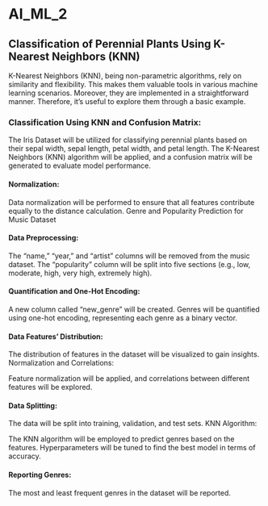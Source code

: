 # AI_ML_2

## Classification of Perennial Plants Using K-Nearest Neighbors (KNN)
K-Nearest Neighbors (KNN), being non-parametric algorithms, rely on similarity and flexibility. This makes them valuable tools in various machine learning scenarios. 
Moreover, they are implemented in a straightforward manner. Therefore, it’s useful to explore them through a basic example.


### Classification Using KNN and Confusion Matrix:

The Iris Dataset will be utilized for classifying perennial plants based on their sepal width, sepal length, petal width, and petal length.
The K-Nearest Neighbors (KNN) algorithm will be applied, and a confusion matrix will be generated to evaluate model performance.
#### Normalization:

Data normalization will be performed to ensure that all features contribute equally to the distance calculation.
Genre and Popularity Prediction for Music Dataset

#### Data Preprocessing:

The “name,” “year,” and “artist” columns will be removed from the music dataset.
The “popularity” column will be split into five sections (e.g., low, moderate, high, very high, extremely high).

#### Quantification and One-Hot Encoding:

A new column called “new_genre” will be created.
Genres will be quantified using one-hot encoding, representing each genre as a binary vector.

#### Data Features’ Distribution:

The distribution of features in the dataset will be visualized to gain insights.
Normalization and Correlations:

Feature normalization will be applied, and correlations between different features will be explored.

#### Data Splitting:

The data will be split into training, validation, and test sets.
KNN Algorithm:

The KNN algorithm will be employed to predict genres based on the features.
Hyperparameters will be tuned to find the best model in terms of accuracy.

#### Reporting Genres:

The most and least frequent genres in the dataset will be reported.
